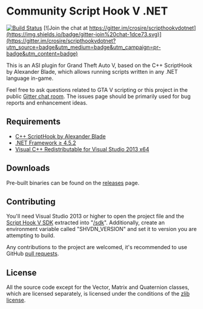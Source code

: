 Community Script Hook V .NET
============================

[![Build Status](https://ci.appveyor.com/api/projects/status/github/crosire/scripthookvdotnet?branch=dev_v3&svg=true)](https://ci.appveyor.com/project/crosire/scripthookvdotnet)
[![Join the chat at https://gitter.im/crosire/scripthookvdotnet](https://img.shields.io/badge/gitter-join%20chat-1dce73.svg)](https://gitter.im/crosire/scripthookvdotnet?utm_source=badge&utm_medium=badge&utm_campaign=pr-badge&utm_content=badge)

This is an ASI plugin for Grand Theft Auto V, based on the C++ ScriptHook by Alexander Blade, which allows running scripts written in any .NET language in-game.

Feel free to ask questions related to GTA V scripting or this project in the public [Gitter chat room](https://gitter.im/crosire/scripthookvdotnet). The issues page should be primarily used for bug reports and enhancement ideas.

## Requirements

* [C++ ScriptHook by Alexander Blade](http://www.dev-c.com/gtav/scripthookv/)
* [.NET Framework ≥ 4.5.2](https://www.microsoft.com/download/details.aspx?id=42642)
* [Visual C++ Redistributable for Visual Studio 2013 x64](https://www.microsoft.com/download/details.aspx?id=40784)

## Downloads

Pre-built binaries can be found on the [releases](https://github.com/crosire/scripthookvdotnet/releases) page.

## Contributing

You'll need Visual Studio 2013 or higher to open the project file and the [Script Hook V SDK](http://www.dev-c.com/gtav/scripthookv/) extracted into "[/sdk](/sdk)". Additionally, create an environment variable called "SHVDN_VERSION" and set it to version you are attempting to build.

Any contributions to the project are welcomed, it's recommended to use GitHub [pull requests](https://help.github.com/articles/using-pull-requests/).

## License

All the source code except for the Vector, Matrix and Quaternion classes, which are licensed separately, is licensed under the conditions of the [zlib license](LICENSE.txt).
